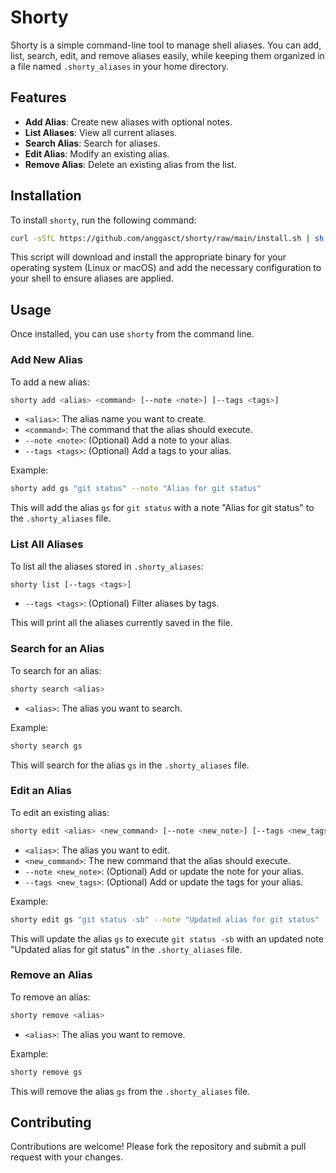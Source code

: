 # Shorty

Shorty is a simple command-line tool to manage shell aliases. You can add, list, search, edit, and remove aliases easily, while keeping them organized in a file named `.shorty_aliases` in your home directory.

## Features

- **Add Alias**: Create new aliases with optional notes.
- **List Aliases**: View all current aliases.
- **Search Alias**: Search for aliases.
- **Edit Alias**: Modify an existing alias.
- **Remove Alias**: Delete an existing alias from the list.

## Installation

To install `shorty`, run the following command:

```bash
curl -sSfL https://github.com/anggasct/shorty/raw/main/install.sh | sh
```

This script will download and install the appropriate binary for your operating system (Linux or macOS) and add the necessary configuration to your shell to ensure aliases are applied.

## Usage

Once installed, you can use `shorty` from the command line.

### Add New Alias

To add a new alias:

```bash
shorty add <alias> <command> [--note <note>] [--tags <tags>]
```

- `<alias>`: The alias name you want to create.
- `<command>`: The command that the alias should execute.
- `--note <note>`: (Optional) Add a note to your alias.
- `--tags <tags>`: (Optional) Add a tags to your alias.

Example:

```bash
shorty add gs "git status" --note "Alias for git status"
```

This will add the alias `gs` for `git status` with a note "Alias for git status" to the `.shorty_aliases` file.

### List All Aliases

To list all the aliases stored in `.shorty_aliases`:

```bash
shorty list [--tags <tags>]
```

- `--tags <tags>`: (Optional) Filter aliases by tags.

This will print all the aliases currently saved in the file.

### Search for an Alias

To search for an alias:

```bash
shorty search <alias>
```

- `<alias>`: The alias you want to search.

Example:

```bash
shorty search gs
```

This will search for the alias `gs` in the `.shorty_aliases` file.

### Edit an Alias

To edit an existing alias:

```bash
shorty edit <alias> <new_command> [--note <new_note>] [--tags <new_tags>]
```

- `<alias>`: The alias you want to edit.
- `<new_command>`: The new command that the alias should execute.
- `--note <new_note>`: (Optional) Add or update the note for your alias.
- `--tags <new_tags>`: (Optional) Add or update the tags for your alias.

Example:

```bash
shorty edit gs "git status -sb" --note "Updated alias for git status"
```

This will update the alias `gs` to execute `git status -sb` with an updated note "Updated alias for git status" in the `.shorty_aliases` file.

### Remove an Alias

To remove an alias:

```bash
shorty remove <alias>
```

- `<alias>`: The alias you want to remove.

Example:

```bash
shorty remove gs
```

This will remove the alias `gs` from the `.shorty_aliases` file.

## Contributing

Contributions are welcome! Please fork the repository and submit a pull request with your changes.
